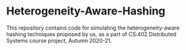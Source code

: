 # Heterogeneity-Aware-Hashing
This repository contains code for simulating the heterogeneity-aware hashing techniques proposed by us, as a part of CS:402 Distributed Systems course project, Autumn 2020-21.
